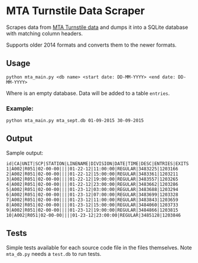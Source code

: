 # MTA Turnstile Data Scraper
Scrapes data from [MTA Turnstile data](http://web.mta.info/developers/turnstile.html) and dumps it into a SQLite database with matching column headers.

Supports older 2014 formats and converts them to the newer formats.

## Usage

```
python mta_main.py <db name> <start date: DD-MM-YYYY> <end date: DD-MM-YYYY>
```
Where <db name> is an empty database. Data will be added to a table `entries`.

### Example:

```
python mta_main.py mta_sept.db 01-09-2015 30-09-2015
```

## Output

Sample output:

```
id|CA|UNIT|SCP|STATION|LINENAME|DIVISION|DATE|TIME|DESC|ENTRIES|EXITS
1|A002|R051|02-00-00||||01-22-12|11:00:00|REGULAR|3483225|1203166
2|A002|R051|02-00-00||||01-22-12|15:00:00|REGULAR|3483361|1203211
3|A002|R051|02-00-00||||01-22-12|19:00:00|REGULAR|3483557|1203265
4|A002|R051|02-00-00||||01-22-12|23:00:00|REGULAR|3483662|1203286
5|A002|R051|02-00-00||||01-23-12|03:00:00|REGULAR|3483688|1203294
6|A002|R051|02-00-00||||01-23-12|07:00:00|REGULAR|3483699|1203328
7|A002|R051|02-00-00||||01-23-12|11:00:00|REGULAR|3483843|1203659
8|A002|R051|02-00-00||||01-23-12|15:00:00|REGULAR|3484060|1203733
9|A002|R051|02-00-00||||01-23-12|19:00:00|REGULAR|3484866|1203815
10|A002|R051|02-00-00||||01-23-12|23:00:00|REGULAR|3485128|1203846
```

## Tests

Simple tests available for each source code file in the files themselves. Note `mta_db.py` needs a `test.db` to run tests.
